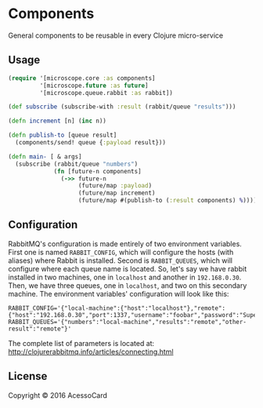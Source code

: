 # Components

General components to be reusable in every Clojure micro-service

## Usage

```clojure
(require '[microscope.core :as components]
         '[microscope.future :as future]
         '[microscope.queue.rabbit :as rabbit])

(def subscribe (subscribe-with :result (rabbit/queue "results")))

(defn increment [n] (inc n))

(defn publish-to [queue result]
  (components/send! queue {:payload result}))

(defn main- [ & args]
  (subscribe (rabbit/queue "numbers")
             (fn [future-n components]
               (->> future-n
                    (future/map :payload)
                    (future/map increment)
                    (future/map #(publish-to (:result components) %))))))
```

## Configuration

RabbitMQ's configuration is made entirely of two environment variables. First one
is named `RABBIT_CONFIG`, which will configure the hosts (with aliases) where Rabbit is
installed. Second is `RABBIT_QUEUES`, which will configure where each queue name is
located. So, let's say we have rabbit installed in two machines, one in `localhost`
and another in `192.168.0.30`. Then, we have three queues, one in `localhost`, and two
on this secondary machine. The environment variables' configuration will look like this:

```
RABBIT_CONFIG='{"local-machine":{"host":"localhost"},"remote":{"host":"192.168.0.30","port":1337,"username":"foobar","password":"SuperSecretPassword"}}'
RABBIT_QUEUES='{"numbers":"local-machine","results":"remote","other-result":"remote"}'
```

The complete list of parameters is located at: http://clojurerabbitmq.info/articles/connecting.html

## License

Copyright © 2016 AcessoCard
